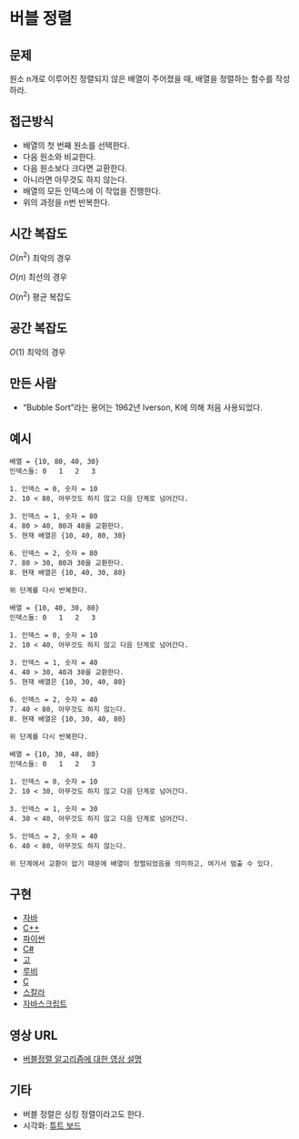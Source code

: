 # 버블 정렬

## 문제

원소 n개로 이루어진 정렬되지 않은 배열이 주어졌을 때, 배열을 정렬하는 함수를 작성하라.

## 접근방식

- 배열의 첫 번째 원소를 선택한다.
- 다음 원소와 비교한다.
- 다음 원소보다 크다면 교환한다.
- 아니라면 아무것도 하지 않는다.
- 배열의 모든 인덱스에 이 작업을 진행한다.
- 위의 과정을 n번 반복한다.

## 시간 복잡도

$O(n^2)$ 최악의 경우

$O(n)$ 최선의 경우

$O(n^2)$ 평균 복잡도

## 공간 복잡도

$O(1)$ 최악의 경우

## 만든 사람

- “Bubble Sort”라는 용어는 1962년 Iverson, K에 의해 처음 사용되었다.

## 예시

```
배열 = {10, 80, 40, 30}
인덱스들: 0   1   2   3

1. 인덱스 = 0, 숫자 = 10
2. 10 < 80, 아무것도 하지 않고 다음 단계로 넘어간다.

3. 인덱스 = 1, 숫자 = 80
4. 80 > 40, 80과 40을 교환한다.
5. 현재 배열은 {10, 40, 80, 30}

6. 인덱스 = 2, 숫자 = 80
7. 80 > 30, 80과 30을 교환한다.
8. 현재 배열은 {10, 40, 30, 80}

위 단계를 다시 반복한다.

배열 = {10, 40, 30, 80}
인덱스들: 0   1   2   3

1. 인덱스 = 0, 숫자 = 10
2. 10 < 40, 아무것도 하지 않고 다음 단계로 넘어간다.

3. 인덱스 = 1, 숫자 = 40
4. 40 > 30, 40과 30을 교환한다.
5. 현재 배열은 {10, 30, 40, 80}

6. 인덱스 = 2, 숫자 = 40
7. 40 < 80, 아무것도 하지 않는다.
8. 현재 배열은 {10, 30, 40, 80}

위 단계를 다시 반복한다.

배열 = {10, 30, 40, 80}
인덱스들: 0   1   2   3

1. 인덱스 = 0, 숫자 = 10
2. 10 < 30, 아무것도 하지 않고 다음 단계로 넘어간다.

3. 인덱스 = 1, 숫자 = 30
4. 30 < 40, 아무것도 하지 않고 다음 단계로 넘어간다.

5. 인덱스 = 2, 숫자 = 40
6. 40 < 80, 아무것도 하지 않는다.

위 단계에서 교환이 없기 때문에 배열이 정렬되었음을 의미하고, 여기서 멈출 수 있다.
```

## 구현

- [자바](https://github.com/CloudArmor/Java/blob/master/src/main/java/com/thealgorithms/sorts/BubbleSort.java)
- [C++](https://github.com/CloudArmor/C-Plus-Plus/blob/master/sorting/bubble_sort.cpp)
- [파이썬](https://github.com/CloudArmor/PyAlgorithms/blob/master/sorts/bubble_sort.py)
- [C#](https://github.com/CloudArmor/C-Sharp/blob/master/Algorithms/Sorters/Comparison/BubbleSorter.cs)
- [고](https://github.com/CloudArmor/Go/blob/master/sorts/bubblesort.go)
- [루비](https://github.com/CloudArmor/Ruby/blob/master/sorting/bubble_sort.rb)
- [C](https://github.com/CloudArmor/C/blob/master/sorting/bubble_sort.c)
- [스칼라](https://github.com/CloudArmor/Scala/blob/master/src/main/scala/Sort/BubbleSort.scala)
- [자바스크립트](https://github.com/CloudArmor/Javascript/blob/master/Sorts/BubbleSort.js)

## 영상 URL

- [버블정렬 알고리즘에 대한 영상 설명](https://www.youtube.com/watch?v=Jdtq5uKz-w4)

## 기타

- 버블 정렬은 싱킹 정렬이라고도 한다.
- 시각화: [튜트 보드](https://boardhub.github.io/tute/?wd=bubbleSortAlgo2)
